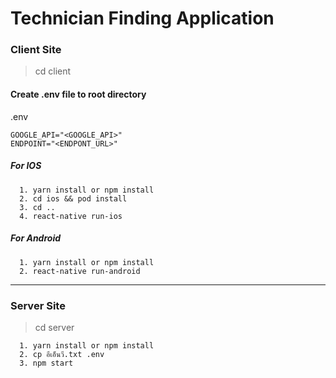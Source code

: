 # Technician Finding Application

### Client Site
> cd client
#### Create .env file to root directory
.env
```
GOOGLE_API="<GOOGLE_API>"
ENDPOINT="<ENDPONT_URL>"
```

##### For IOS
```
  1. yarn install or npm install
  2. cd ios && pod install
  3. cd ..
  4. react-native run-ios
```
##### For Android
```
  1. yarn install or npm install
  2. react-native run-android
```



-----------------------------------------------------------------------
### Server Site
> cd server
```
  1. yarn install or npm install 
  2. cp อีเอ็นวี.txt .env
  3. npm start
```
